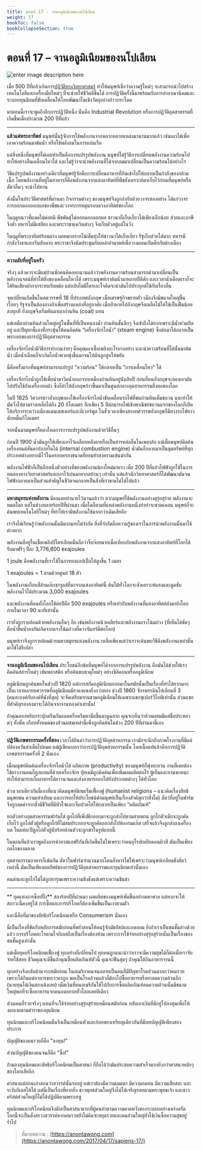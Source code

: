 ```yaml
---
title: ตอนที่ 17 - จานอลูมิเนียมของนโปเลียน
weight: 17
bookToc: false
bookCollapseSection: true
---
```


ตอนที่ 17 – จานอลูมิเนียมของนโปเลียน
===

![enter image description here](https://anontawong.files.wordpress.com/2017/04/20170417_sapiens17.png?w=676)

เมื่อ 500 ปีที่แล้วเกิดการ[ปฏิวัติทางวิทยาศาสตร์](http://xn--500%20-u0txa0a6psa8exdc8cg9icd2c2quf3ae/)  ทำให้มนุษย์เชื่อว่าความรู้ใหม่ๆ จะสามารถนำไปสร้างเทคโนโลยีและเครื่องมือใหม่ๆ ที่จะช่วยให้ชีวิตดีขึ้นได้ การปฏิวัติครั้งนี้มาพร้อมกับการล่าอาณานิคมและระบอบทุนนิยมที่ขับเคลื่อนให้โลกพัฒนาในเชิงวัตถุอย่างก้าวกระโดด

มาตอนนี้เราจะพูดถึงอีกการปฏิวัติหนึ่ง นั่นคือ Industrial Revolution หรือการปฏิวัติอุตสาหรรมที่เกิดขึ้นเมื่อประมาณ 200 ปีที่แล้ว

----------

**แล้วแต่พระอาทิตย์**
มนุษย์นั้นรู้จักการใช้พลังงานจากหลากหลายแหล่งมานานมากแล้ว เช่นเผาไม้เพื่อเอาความร้อนมาต้มน้ำ หรือใช้พลังลมในการแล่นเรือ

แต่สิ่งหนึ่งที่มนุษย์ไม่เคยทำเป็นคือการแปรรูปพลังงาน มนุษย์ไม่รู้วิธีการเปลี่ยนพลังงานความร้อนไปทำให้อย่างอื่นเคลื่อนไหวได้ และไม่รู้ว่าจะนำพลังงานที่ได้จากลมมาเปลี่ยนเป็นความร้อนได้อย่างไร

วิธีแปรรูปพลังงานอย่างเดียวที่มนุษย์รู้จักคือการเปลี่ยนอาหารที่กินเข้าไปให้กลายเป็นกำลังของกล้ามเนื้อ โดยพลังงานที่อยู่ในอาหารก็คือพลังงานจากแสงอาทิตย์ที่พืชสังเคราะห์มาเก็บไว้ก่อนที่มนุษย์หรือสัตว์อื่นๆ จะนำไปทาน

ดังนั้นในประวัติศาสตร์ที่ผ่านมา กิจกรรมต่างๆ ของมนุษย์จึงถูกกำกับด้วยวงจรสองอย่าง ได้แก่วงจรการออกดอกออกผลของพืชและวงจรการหมุนรอบดวงอาทิตย์ของโลก

ในฤดูหนาวที่แดดไม่ค่อยมี พืชพันธุ์ไม่ออกดอกออกผล ชาวนาก็เก็บเกี่ยวได้เพียงเล็กน้อย ส่วยและภาษีจึงต่ำ ทหารไม่มีเสบียง และพระราชาแคว้นต่างๆ จึงเก็บตัวอยู่แต่ในวัง

ในฤดูที่พระอาทิตย์ร้อนแรง ผลหมากรากไม้เต็มทุ่งให้ชาวนาได้เก็บเกี่ยว รัฐเก็บส่วยได้มาก ทหารมีกำลังวังชาและเริ่มลับดาบ พระราชาจึงนัดประชุมกับเหล่าอำมาตย์เพื่อวางแผนเปิดศึกกับต่างเมือง

----------

**ความลับที่อยู่ในครัว**

จริงๆ แล้วควรจะมีแม่บ้านซักคนคิดออกนานแล้วว่าพลังงานความร้อนสามารถนำมาเปลี่ยนเป็นพลังงานจลน์ที่ทำให้สิ่งของเคลื่อนไหวได้ เพราะมนุษย์เราต้มน้ำมาหลายปีดีดัก และเวลาน้ำเดือดเราก็จะได้ยินเสียงฝากากระทบกับหม้อ แต่กลับไม่มีใครเอะใจคิดจะนำมันไปประยุกต์ใช้กับเรื่องอื่น

จุดเปลี่ยนเกิดขึ้นในศตวรรษที่ 18 ที่ประเทศอังกฤษ เมื่อเศรษฐกิจขยายตัว เมืองจึงมีขนาดใหญ่ขึ้นเรื่อยๆ รัฐจำเป็นต้องถางป่าเพื่อสร้างแหล่งที่อยู่อาศัย เมื่อป่าหายไปอังกฤษจึงเหลือไม้ให้ใช้เป็นฟืนน้อยลงทุกที อังกฤษจึงเริ่มหันมาเผาถ่านหิน (coal) แทน

แต่เหมืองถ่านหินส่วนใหญ่อยู่ในพื้นที่ที่เป็นหนองน้ำ ถ่านหินชั้นลึกๆ จึงเข้าถึงได้ยากเพราะมีน้ำท่วมปิดอยู่ และปัญหานี้เองที่กระตุ้นให้คนคิดค้น “เครื่องจักรไอน้ำ” (steam engine) ซึ่งต่อมาได้กลายเป็นพระเอกของการปฏิวัติอุตสาหกรรม

เครื่องจักรไอน้ำมีวิธีการทำงานง่ายๆ คือคุณเผาเชื้อเพลิงอะไรบางอย่าง และนำความร้อนที่ได้นั้นมาต้มน้ำ เมื่อน้ำเดือดก็จะเกิดไอน้ำพวยพุ่งขึ้นมาจนไปดันลูกสูบให้ขยับ

นี่คือครั้งแรกที่มนุษย์สามารถแปรรูป “ความร้อน” ให้กลายเป็น “การเคลื่อนไหว” ได้

เครื่องจักรไอน้ำถูกใช้เพื่อนำมาวิดน้ำออกจากเหมืองถ่านหินอยู่นับสิบปี ก่อนที่คนอังกฤษจะลองเอามันไปปรับใช้กับเครื่องทอผ้า ซึ่งก็ทำให้อังกฤษก้าวขึ้นมาเป็นศูนย์กลางอุตสาหกรรมสิ่งทอของโลก

ในปี 1825 วิศวกรชาวอังกฤษลองใช้เครื่องจักรไอน้ำขับเคลื่อนรถไฟที่ขนถ่านหินเต็มขบวน และทำให้มันวิ่งไปตามรางเหล็กได้ถึง 20 กิโลเมตร อีกเพียง 5 ปีต่อมารถไฟเชิงพาณิชย์ขบวนแรกของโลกก็เปิดให้บริการระหว่างเมืองแมนเชสเตอร์และลิเวอร์พูล ในชั่วเวลาเพียงสองทศวรรษอังกฤษก็มีทางรถไฟยาวนับหมื่นกิโลเมตร

จากนั้นมามนุษย์ก็หลงใหลการการแปรรูปพลังงานด้วยวิธีอื่นๆ

ก่อนปี 1900 น้ำมันถูกใช้เพียงเอาไว้เคลือบหลังคาหรือเป็นสารหล่อลื่นในเพลาล้อ แต่เมื่อมนุษย์คิดค้นเครื่องยนต์สันดาปภายในได้ (internal combustion engine) น้ำมันก็กลายมาเป็นขุมทรัพย์ที่ทุกประเทศต่างอยากมีไว้ในครอบครองขนาดที่ยอมทำสงครามเข่นฆ่ากัน

พลังงานไฟฟ้าก็เป็นอีกหนึ่งตัวอย่างที่ของพลังงานน้องใหม่มาแรง เมื่อ 200 ปีที่แล้วไฟฟ้าถูกใช้ในการทดลองทางวิทยาศาสตร์และเอาไว้เล่นมายากลบ้านๆ เท่านั้น แต่แล้วนักวิทยาศาสตร์ก็ได้พัฒนามันจนไฟฟ้ากลายมาเป็นส่วนสำคัญในชีวิตจนกลายเป็นสิ่งที่เราขาดไม่ได้ไปแล้ว

----------

**มหาสมุทรแห่งพลังงาน**
มีคนเคยทำนายไว้นานแล้วว่า หากมนุษย์ใช้พลังงานอย่างสุรุ่ยสุร่าย พลังงานจะหมดโลก แต่ในช่วงหลายร้อยปีที่ผ่านมา เมื่อใดก็ตามที่แหล่งพลังงานหนึ่งทำท่าจะขาดแคลน มนุษย์ก็จะค้นพบเทคโนโลยีใหม่ๆ ที่ทำให้เรามีพลังงานใช้มากกว่าเดิมเสียอีก

เราจึงได้เรียนรู้ว่าพลังงานนั้นมีมากมายไม่จำกัด สิ่งที่จำกัดคือความรู้ของเราในการนำพลังงานนั้นมาใช้ต่างหาก

พลังงานที่อยู่ในเชื้อเพลิงปิโตรเลียมนั้นถือว่าจิ๊บจ๊อยมากเมื่อเทียบกับพลังงานจากแสงอาทิตย์ที่โลกได้รับมาฟรีๆ ปีละ 3,776,800 exajoules

1 joule คือพลังงานที่เราใช้ในการยกแอปเปิ้ลให้สูงขึ้น 1 เมตร

1 exajoules = 1 ตามด้วยศูนย์ 18 ตัว

ในพลังงานเกือบสี่ล้านเอ๊กซาจูลส์ที่มาจากแสงอาทิตย์นี้ ต้นไม้ทั่วโลกจะสังเคราะห์แสงและดูดซับพลังงานไว้ได้ประมาณ 3,000 exajoules

และพลังงานที่คนทั้งโลกใช้ต่อปีคือ 500 exajoules หรือเท่ากับพลังงานที่แสงอาทิตย์ส่งมายังโลกภายในเวลา 90 นาทีเท่านั้น

เรายังถูกรายล้อมด้วยพลังงานอื่นๆ อีก เช่นพลังงานนิวเคลียร์และพลังงานแรงโน้มถ่วง (ที่เห็นได้ชัดๆ คือน้ำขึ้นน้ำลงอันเกิดจากแรงโน้มถ่วงที่ดวงจันทร์มีต่อโลก)

มนุษย์เราจึงถูกรายล้อมด้วยมหาสมุทรแห่งพลังงาน เหลือเพียงแต่ว่าเราจะค้นพบวิธีดึงพลังงานเหล่านั้นมาใช้ได้รึเปล่า

----------

**จานอลูมิเนียมของนโปเลียน**
ประโยชน์อีกข้อที่มนุษย์ได้จากการแปรรูปพลังงาน คือมันได้ช่วยให้เราคิดค้นสสารใหม่ๆ เช่นพลาสติก หรือค้นพบธาตุใหม่ๆ อย่างซิลิคอนหรืออลูมิเนียม

อลูมิเนียมถูกค้นพบในช่วงปี 1820 แต่การสกัดอลูมิเนียมออกมาในสมัยนั้นเป็นเรื่องที่ทำได้ยากมาก เป็นเวลาหลายทศวรรษที่อลูมิเนียมมีราคาแพงยิ่งกว่าทอง ช่วงปี 1860 จักรพรรดินโปเลียนที่ 3 (คนละองค์กับองค์ที่ดังที่สุด) จะจัดเตรียมจานชามอลูมิเนียมให้เฉพาะแขกซุเปอร์วีไอพีเท่านั้น ส่วนแขกที่สำคัญรองลงมาจะได้กินจากจานทองคำเท่านั้น!

ถ้าคุณลองหยิบกระปุกครีมกันแดดหรือครีมทามือขึ้นมาดูฉลาก คุณจะเห็นว่าส่วนผสมมีแต่ชื่อประหลาดๆ ทั้งนั้น เกือบทั้งหมดของส่วนผสมเหล่านี้เพิ่งถูกคิดค้นในช่วง 200 ปีที่ผ่านมานี้เอง

----------

**ปฏิวัติเกษตรกรรมครั้งที่สอง**
เวลาได้ยินคำว่าการปฏิวัติอุตสาหกรรม เรามักจะนึกถึงภาพโรงงานที่มีแต่ปล่องควันดำเต็มไปหมด แต่ผู้เขียนบอกว่าการปฏิวัติอุตสาหกรรมนั้น โดยเนื้อแท้แล้วคือการปฏิวัติเกษตรกรรมครั้งที่ 2 นั่นเอง

เมื่อมนุษย์คิดค้นเครื่องจักรไอน้ำได้ ผลิตภาพ (productivity) ของมนุษย์ก็พุ่งทะยาน งานที่เคยต้องใช้แรงงานคนก็ถูกแทนที่ด้วยเครื่องจักร ปุ๋ยเคมีถูกคิดค้นเพื่อเพิ่มผลผลิตต่อไร่ ตู้เย็นและยานพาหนะทำให้สามารถเก็บอาหารได้ยาวนานและส่งอาหารออกไปยังประเทศต่างๆ ได้ทั่วโลก

ช่วงเวลาเดียวกันนี้เองที่แนวคิดมนุษย์นิยมเริ่มเฟื่องฟู (humanist religions – แนวคิดเรื่องสิทธิมนุษยชน ความเท่าเทียม และการยกให้ประโยชน์ต่อมนุษย์เป็นเรื่องสำคัญกว่าสิ่งใด) สัตว์ที่อยู่ในฟาร์มจึงถูกลดค่าจากสิ่งมีชีวิตที่มีหัวใจและเจ็บปวดได้ให้กลายเป็นเพียง “ผลิตภัณฑ์”

ยกตัวอย่างอุตสาหกรรมฟาร์มไข่ ลูกไก่ที่เพิ่งฟักออกมาจะถูกส่งไปตามสายพาน ลูกไก่ตัวเมียจะถูกคัดเก็บไว้ ลูกไก่ตัวผู้หรือลูกไก่ที่ไม่สมประกอบจะถูกคัดออกส่งไปห้องรมแก๊ส เสร็จแล้วจึงถูกส่งลงเครื่องบด ในแต่ละปีลูกไก่ตัวผู้นับร้อยล้านตัวจะถูกฆ่าในรูปแบบนี้

ในตอนที่แล้วเราพูดถึงการค้าทาสแอฟริกันที่เกิดขึ้นไม่ใช่เพราะว่าคนยุโรปเหยียดคนผิวสี มันเป็นเพียงกลไกของตลาด

อุตสาหกรรมอาหารก็เช่นกัน สัตว์ในฟาร์มจำนวนมากโดนสังหารไม่ใช่เพราะว่ามนุษย์เกลียดชังสัตว์เหล่านี้ มันเป็นเพียงผลลัพธ์ของการปฏิวัติอุตสาหกรรมและทุนนิยมเท่านั้นเอง

คนดำและลูกไก่ไม่ได้ถูกทารุณเพราะความชิงชังแต่เพราะความชินชา

----------

**
ยุคแห่งการช็อปปิ้ง**
สองร้อยปีที่ผ่านมา ผลผลิตของมนุษย์เพิ่มขึ้นอย่างมหาศาล แต่หากจะให้สภาวะนี้คงอยู่ได้ การซื้อและการบริโภคก็ต้องเพิ่มขึ้นเป็นเงาตามตัว

และนี่คือที่มาของลัทธิบริโภคนิยมเหรือ Consumerism นั่นเอง

นี่เป็นเรื่องที่ขัดกับหลักการสมัยก่อนที่พร่ำสอนให้คนรู้จักมัธยัสถ์และอดออม ยิ่งถ้าเราเป็นชนชั้นล่างด้วยแล้ว การบริโภคอะไรตามใจกิเลสถือเป็นเรื่องต้องห้าม เพราะการใช้จ่ายอย่างสุรุ่ยสุร่ายนั้นเป็นเรื่องของชนชั้นสูงเท่านั้น

แต่เมื่อยุคบริโภคนิยมเฟื่องฟู ทุกอย่างก็เปลี่ยนไป ทุกคนถูกแนะนำว่าเราจะมีความสุขได้ก็ต่อเมื่อเราจับจ่ายใช้สอย ชีวิตคุณจะดีขึ้นถ้าคุณซื้อผลิตภัณฑ์ตัวนี้ คุณจะฟินสุดๆ ถ้าคุณได้กินอาหารจานนี้

ทุกอย่างจึงกลับด้านจากสมัยก่อน ในอเมริกาคนจนกลายเป็นคนที่มีปัญหาโรคอ้วนมากกว่าคนรวยเพราะได้กินแต่อาหารขยะราคาถูก พอเป็นโรคอ้วนแล้วก็ต้องไปซื้ออาหารหรือยาลดความอ้วนอีก (นายทุนได้เงินสองเด้งเลย) เม็ดเงินที่คนอเมริกันใช้ไปกับการซื้อผลิตภัณฑ์ลดความอ้วนนั้นมีขนาดใหญ่พอที่จะซื้ออาหารแจกคนอดอยากทั่วโลกเลยทีเดียว

ส่วนคนที่รวยจริงๆ แทนที่จะใช้จ่ายอย่างสุรุ่ยสุร่ายเหมือนสมัยก่อน กลับเอาเงินที่มีอยู่ไปลงทุนเพื่อให้งอกเงยตามตำราของทุนนิยม

ทุนนิยมและบริโภคนิยมนั้นจึงเป็นเหมือนหัวและก้อยของเหรียญเดียวกันที่มีบทบัญญัติเพียงสองประการ

บัญญัติของคนรวยก็คือ “ลงทุน!”

ส่วนบัญญัติของคนจนก็คือ “ซื้อ!”

ถ้ามองทุนนิยมและลัทธิบริโภคนิยมเป็นศาสนา ก็ถือได้ว่ามันประสบความสำเร็จมากยิ่งกว่าศาสนาหลักๆ ของโลกเสียอีก

ศาสนาแต่ก่อนเก่าสอนว่าสวรรค์นั้นรออยู่ แต่เราต้องมีความเมตตา มีความอดทน มีความเสียสละ และระงับกิเลสให้ได้ แต่นี่เป็นเรื่องที่ยากยิ่ง ชาวพุทธส่วนใหญ่จึงไม่ได้เจริญรอยตามพระพุทธเจ้า และชาวคริสต์ส่วนใหญ่ก็ไม่ได้ปฏิบัติตามพระเยซู

ทุนนิยมและบริโภคนิยมจึงนับเป็นศาสนาแรกที่ผู้คนทำตามความคาดหวังของระบอบอย่างเคร่งครัด โลกนี้จะเป็นดั่งสรวงสวรรค์หากคนรวยยังไม่คิดจะหยุดรวยและคนส่วนใหญ่ยังใช้เงินซื้อความสุขอยู่ร่ำไป

> ที่มาบทความ : [https://anontawong.com](https://anontawong.com/2017/04/17/sapiens-17/)
